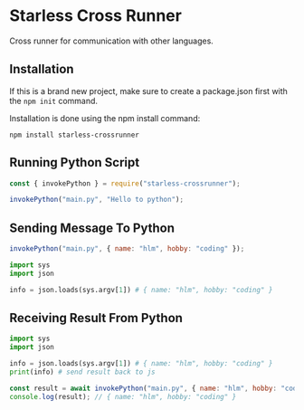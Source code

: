# Starless Cross Runner

Cross runner for communication with other languages.

## Installation

If this is a brand new project, make sure to create a package.json first with the `npm init` command.

Installation is done using the npm install command:

```
npm install starless-crossrunner
```

## Running Python Script

```js
const { invokePython } = require("starless-crossrunner");

invokePython("main.py", "Hello to python");
```

## Sending Message To Python

```js
invokePython("main.py", { name: "hlm", hobby: "coding" });
```

```py
import sys
import json

info = json.loads(sys.argv[1]) # { name: "hlm", hobby: "coding" }
```

## Receiving Result From Python

```py
import sys
import json

info = json.loads(sys.argv[1]) # { name: "hlm", hobby: "coding" }
print(info) # send result back to js
```

```js
const result = await invokePython("main.py", { name: "hlm", hobby: "coding" });
console.log(result); // { name: "hlm", hobby: "coding" }
```
